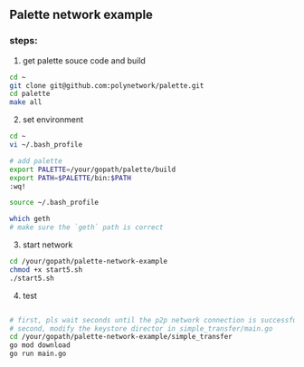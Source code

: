 ## Palette network example

### steps:
1. get palette souce code and build
```bash
cd ~
git clone git@github.com:polynetwork/palette.git
cd palette
make all
```

2. set environment
```bash
cd ~
vi ~/.bash_profile

# add palette
export PALETTE=/your/gopath/palette/build
export PATH=$PALETTE/bin:$PATH
:wq!

source ~/.bash_profile

which geth
# make sure the `geth` path is correct
```

3. start network
```bash
cd /your/gopath/palette-network-example
chmod +x start5.sh
./start5.sh
```

4. test
```bash

# first, pls wait seconds until the p2p network connection is successful
# second, modify the keystore director in simple_transfer/main.go
cd /your/gopath/palette-network-example/simple_transfer
go mod download
go run main.go

```
